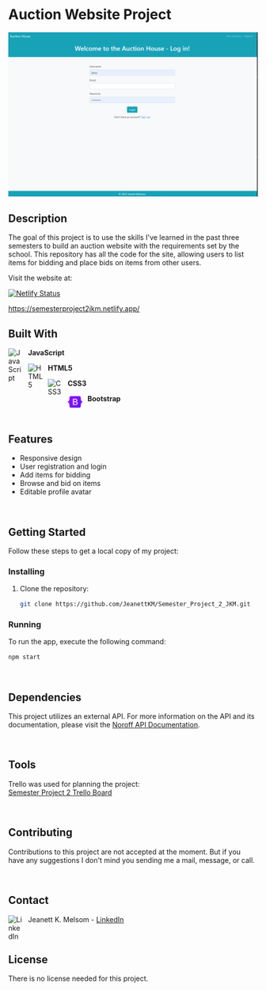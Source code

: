 # Auction Website Project

![Project Image](/Images/Skjermbilde%202024-06-09%20153521.png)

## Description

The goal of this project is to use the skills I've learned in the past three semesters to build an auction website with the requirements set by the school. This repository has all the code for the site, allowing users to list items for bidding and place bids on items from other users.

Visit the website at:

[![Netlify Status](https://api.netlify.com/api/v1/badges/0936ca11-25ed-4d82-b38f-898328374662/deploy-status)](https://app.netlify.com/sites/semesterproject2jkm/deploys)

https://semesterproject2jkm.netlify.app/

## Built With

<img align="left" alt="JavaScript" width="30px" style="padding-right:10px;" src="https://cdn.jsdelivr.net/gh/devicons/devicon/icons/javascript/javascript-original.svg"/> **JavaScript**

<img align="left" alt="HTML5" width="30px" style="padding-right:10px;" src="https://cdn.jsdelivr.net/gh/devicons/devicon/icons/html5/html5-plain-wordmark.svg"/> **HTML5**
          
<img align="left" alt="CSS3" width="30px" style="padding-right:10px;" src="https://cdn.jsdelivr.net/gh/devicons/devicon/icons/css3/css3-plain-wordmark.svg"/> **CSS3**

<img align="left" alt="Bootstrap" width="30px" style="padding-right:10px;" src="https://raw.githubusercontent.com/devicons/devicon/v2.16.0/icons/bootstrap/bootstrap-original.svg"/> **Bootstrap**

<br clear="left"/>

## Features

- Responsive design
- User registration and login
- Add items for bidding
- Browse and bid on items
- Editable profile avatar

<br>

## Getting Started

Follow these steps to get a local copy of my project:


### Installing

1. Clone the repository:

    ```bash
    git clone https://github.com/JeanettKM/Semester_Project_2_JKM.git
    ```

### Running

To run the app, execute the following command:

```bash
npm start
```

<br>

## Dependencies

This project utilizes an external API. For more information on the API and its documentation, please visit the [Noroff API Documentation](https://docs.noroff.dev/).

<br>

## Tools

Trello was used for planning the project:  
[Semester Project 2 Trello Board](https://trello.com/invite/b/lRKNQ4yr/ATTI0f2ff139a7009cf753e9e8628d21d7b5EA06BCC9/semester-project-2)

<br>

## Contributing

Contributions to this project are not accepted at the moment. But if you have any suggestions I don't mind you sending me a mail, message, or call.

<br>

## Contact

Jeanett K. Melsom - [LinkedIn](https://www.linkedin.com/in/jeanett-melsom-927ab4123/)
<img align="left" alt="LinkedIn" width="30px" style="padding-right:10px;" src="https://cdn.jsdelivr.net/gh/devicons/devicon/icons/linkedin/linkedin-original.svg" />

<br>

## License

There is no license needed for this project.
